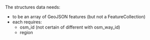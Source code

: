 The structures data needs:

- to be an array of GeoJSON features (but not a FeatureCollection)
- each requires:
    + osm_id (not certain of different with osm_way_id)
    + region